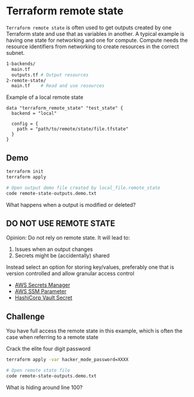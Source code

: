# Terraform remote state

`Terraform remote state` is often used to get outputs created by one Terraform state and use that as variables in another.
A typical example is having one state for networking and one for compute. Compute needs the resource identifiers from
networking to create resources in the correct subnet.

```bash
1-backends/
  main.tf
  outputs.tf # Output resources
2-remote-state/
  main.tf    # Read and use resources
```

Example of a local remote state

```hcl
data "terraform_remote_state" "test_state" {
  backend = "local"

  config = {
    path = "path/to/remote/state/file.tfstate"
  }
}
```

## Demo

```bash
terraform init
terraform apply

# Open output demo file created by local_file.remote_state
code remote-state-outputs.demo.txt
```

What happens when a output is modified or deleted?

## DO NOT USE REMOTE STATE

Opinion: Do not rely on remote state. It will lead to:

1. Issues when an output changes
2. Secrets might be (accidentally) shared

Instead select an option for storing key/values, preferably one that is version controlled and allow granular access control

* [AWS Secrets Manager](https://registry.terraform.io/providers/hashicorp/aws/latest/docs/resources/secretsmanager_secret_version)
* [AWS SSM Parameter](https://registry.terraform.io/providers/hashicorp/aws/latest/docs/resources/ssm_parameter)
* [HashiCorp Vault Secret](https://registry.terraform.io/providers/hashicorp/aws/latest/docs/resources/secretsmanager_secret_version)

## Challenge

You have full access the remote state in this example, which is often the case when referring to a remote state

Crack the elite four digit password

```bash
terraform apply -var hacker_mode_password=XXXX

# Open remote state file
code remote-state-outputs.demo.txt
```

What is hiding around line 100?

